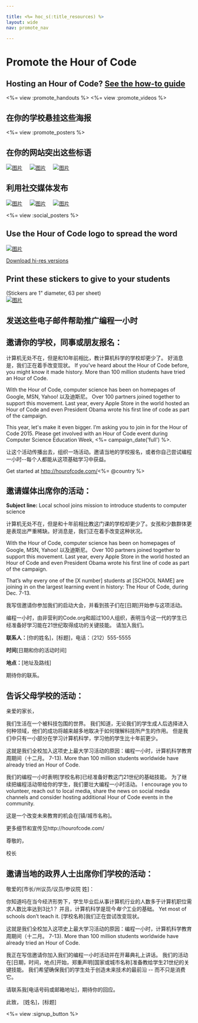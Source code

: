 ```yaml
---

title: <%= hoc_s(:title_resources) %>
layout: wide
nav: promote_nav

---
```


<link rel="stylesheet" type="text/css" href="/css/promote-page.css" />
</link>

# Promote the Hour of Code

## Hosting an Hour of Code? [See the how-to guide](<%= resolve_url('/how-to') %>)

<%= view :promote_handouts %> <%= view :promote_videos %>

<a id="posters"></a>

## 在你的学校悬挂这些海报

<%= view :promote_posters %>

<a id="banners"></a>

## 在你的网站突出这些标语

[![图片](/images/fit-250/banner1.jpg)](/images/banner1.jpg)&nbsp;&nbsp;&nbsp;&nbsp; [![图片](/images/fit-250/banner3.jpg)](/images/banner3.jpg)&nbsp;&nbsp;&nbsp;&nbsp; [![图片](/images/fit-500/banner5.jpg)](/images/banner5.jpg)&nbsp;&nbsp;&nbsp;&nbsp;

<a id="social"></a>

## 利用社交媒体发布

[![图片](/images/fit-250/social-1.jpg)](/images/social-1.jpg)&nbsp;&nbsp;&nbsp;&nbsp; [![图片](/images/fit-250/social-2.jpg)](/images/social-2.jpg)&nbsp;&nbsp;&nbsp;&nbsp; [![图片](/images/fit-250/social-3.jpg)](/images/social-3.jpg)&nbsp;&nbsp;&nbsp;&nbsp;

<%= view :social_posters %>

<a id="logo"></a>

## Use the Hour of Code logo to spread the word

[![图片](<%= localized_image('/images/fit-200/hour-of-code-logo.png') %>)](<%= localized_image('/images/hour-of-code-logo.png') %>)

[Download hi-res versions](http://images.code.org/share/hour-of-code-logo.zip)

<a id="stickers"></a>

## Print these stickers to give to your students

(Stickers are 1" diameter, 63 per sheet)  
[![图片](/images/fit-250/hour-of-code-stickers.png)](/images/hour-of-code-stickers.pdf)

<a id="sample-emails"></a>

## 发送这些电子邮件帮助推广编程一小时

<a id="email"></a>

## 邀请你的学校，同事或朋友报名：

计算机无处不在，但是和10年前相比，教计算机科学的学校却更少了。 好消息是，我们正在着手改变现状。 If you've heard about the Hour of Code before, you might know it made history. More than 100 million students have tried an Hour of Code.

With the Hour of Code, computer science has been on homepages of Google, MSN, Yahoo! 以及迪斯尼。 Over 100 partners joined together to support this movement. Last year, every Apple Store in the world hosted an Hour of Code and even President Obama wrote his first line of code as part of the campaign.

This year, let's make it even bigger. I’m asking you to join in for the Hour of Code 2015. Please get involved with an Hour of Code event during Computer Science Education Week, <%= campaign_date('full') %>.

让这个活动传播出去，组织一场活动。邀请当地的学校报名，或者你自己尝试编程一小时--每个人都能从这项基础学习中获益。

Get started at http://hourofcode.com/<%= @country %>

<a id="media-pitch"></a>

## 邀请媒体出席你的活动：

**Subject line:** Local school joins mission to introduce students to computer science

计算机无处不在，但是和十年前相比教这门课的学校却更少了。女孩和少数群体更是表现出严重稀缺。好消息是，我们正在着手改变这种状况。

With the Hour of Code, computer science has been on homepages of Google, MSN, Yahoo! 以及迪斯尼。 Over 100 partners joined together to support this movement. Last year, every Apple Store in the world hosted an Hour of Code and even President Obama wrote his first line of code as part of the campaign.

That’s why every one of the [X number] students at [SCHOOL NAME] are joining in on the largest learning event in history: The Hour of Code, during Dec. 7-13.

我写信邀请你参加我们的启动大会，并看到孩子们在[日期]开始参与这项活动。

编程一小时，由非营利的Code.org和超过100人组织，表明当今这一代的学生已经准备好学习能在21世纪取得成功的关键技能。 请加入我们。

**联系人：**[你的姓名]，[标题]，电话：（212）555-5555

**时间**[日期和你的活动时间]

**地点：**[地址及路线]

期待你的联系。

<a id="parents"></a>

## 告诉父母学校的活动：

亲爱的家长，

我们生活在一个被科技包围的世界。 我们知道，无论我们的学生成人后选择进入何种领域，他们的成功将越来越多地取决于如何理解科技所产生的作用。 但是我们中只有一小部分在学习计算机科学，学习他的学生比十年前更少。

这就是我们全校加入这项史上最大学习活动的原因：编程一小时，计算机科学教育周期间（十二月。 7-13). More than 100 million students worldwide have already tried an Hour of Code.

我们的编程一小时表明[学校名称]已经准备好教这门21世纪的基础技能。 为了继续把编程活动带给你的学生，我们要壮大编程一小时活动。 I encourage you to volunteer, reach out to local media, share the news on social media channels and consider hosting additional Hour of Code events in the community.

这是一个改变未来教育的机会在[镇/城市名称]。

更多细节和宣传见http://hourofcode.com/

尊敬的，

校长

<a id="politicians"></a>

## 邀请当地的政界人士出席你们学校的活动：

敬爱的[市长/州议员/议员/参议院 姓]：

你知道吗在当今经济形势下，学生毕业后从事计算机行业的人数多于计算机职位需求人数比率达到3比1？ 并且，计算机科学是现今*每个*工业的基础。 Yet most of schools don’t teach it. [学校名称]我们正在尝试改变现状。

这就是我们全校加入这项史上最大学习活动的原因：编程一小时，计算机科学教育周期间（十二月。 7-13). More than 100 million students worldwide have already tried an Hour of Code.

我正在写信邀请你加入我们的编程一小时活动并在开幕典礼上讲话。 我们的活动在[日期，时间，地点]开始，郑重声明[国家或城市名称]准备教给学生21世纪的关键技能。 我们希望确保我们的学生处于创造未来技术的最前沿 -- 而不只是消费它。

请联系我[电话号码或邮箱地址]，期待你的回应。

此致， [姓名]，[标题]

<%= view :signup_button %>